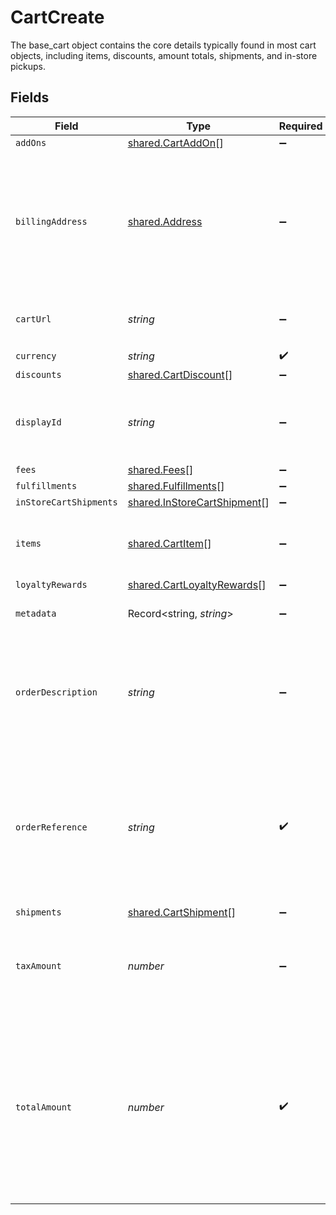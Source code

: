 # CartCreate

The base_cart object contains the core details typically found in most cart objects, including items, discounts, amount totals, shipments, and in-store pickups.


## Fields

| Field                                                                                                                                                         | Type                                                                                                                                                          | Required                                                                                                                                                      | Description                                                                                                                                                   | Example                                                                                                                                                       |
| ------------------------------------------------------------------------------------------------------------------------------------------------------------- | ------------------------------------------------------------------------------------------------------------------------------------------------------------- | ------------------------------------------------------------------------------------------------------------------------------------------------------------- | ------------------------------------------------------------------------------------------------------------------------------------------------------------- | ------------------------------------------------------------------------------------------------------------------------------------------------------------- |
| `addOns`                                                                                                                                                      | [shared.CartAddOn](../../models/shared/cartaddon.md)[]                                                                                                        | :heavy_minus_sign:                                                                                                                                            | N/A                                                                                                                                                           |                                                                                                                                                               |
| `billingAddress`                                                                                                                                              | [shared.Address](../../models/shared/address.md)                                                                                                              | :heavy_minus_sign:                                                                                                                                            | The Address object is used for billing, shipping, and physical store address use cases.                                                                       |                                                                                                                                                               |
| `cartUrl`                                                                                                                                                     | *string*                                                                                                                                                      | :heavy_minus_sign:                                                                                                                                            | Used to provide a link to the cart ID.                                                                                                                        | https://boltswagstore.com/orders/123456765432                                                                                                                 |
| `currency`                                                                                                                                                    | *string*                                                                                                                                                      | :heavy_check_mark:                                                                                                                                            | N/A                                                                                                                                                           | USD                                                                                                                                                           |
| `discounts`                                                                                                                                                   | [shared.CartDiscount](../../models/shared/cartdiscount.md)[]                                                                                                  | :heavy_minus_sign:                                                                                                                                            | N/A                                                                                                                                                           |                                                                                                                                                               |
| `displayId`                                                                                                                                                   | *string*                                                                                                                                                      | :heavy_minus_sign:                                                                                                                                            | This field, although required, can be an empty string.                                                                                                        | displayid_100                                                                                                                                                 |
| `fees`                                                                                                                                                        | [shared.Fees](../../models/shared/fees.md)[]                                                                                                                  | :heavy_minus_sign:                                                                                                                                            | N/A                                                                                                                                                           |                                                                                                                                                               |
| `fulfillments`                                                                                                                                                | [shared.Fulfillments](../../models/shared/fulfillments.md)[]                                                                                                  | :heavy_minus_sign:                                                                                                                                            | N/A                                                                                                                                                           |                                                                                                                                                               |
| `inStoreCartShipments`                                                                                                                                        | [shared.InStoreCartShipment](../../models/shared/instorecartshipment.md)[]                                                                                    | :heavy_minus_sign:                                                                                                                                            | N/A                                                                                                                                                           |                                                                                                                                                               |
| `items`                                                                                                                                                       | [shared.CartItem](../../models/shared/cartitem.md)[]                                                                                                          | :heavy_minus_sign:                                                                                                                                            | The list of items associated with the cart.                                                                                                                   |                                                                                                                                                               |
| `loyaltyRewards`                                                                                                                                              | [shared.CartLoyaltyRewards](../../models/shared/cartloyaltyrewards.md)[]                                                                                      | :heavy_minus_sign:                                                                                                                                            | N/A                                                                                                                                                           |                                                                                                                                                               |
| `metadata`                                                                                                                                                    | Record<string, *string*>                                                                                                                                      | :heavy_minus_sign:                                                                                                                                            | Optional custom metadata.                                                                                                                                     | [object Object]                                                                                                                                               |
| `orderDescription`                                                                                                                                            | *string*                                                                                                                                                      | :heavy_minus_sign:                                                                                                                                            | Used optionally to pass additional information like order numbers or other IDs as needed.                                                                     | Order #1234567890                                                                                                                                             |
| `orderReference`                                                                                                                                              | *string*                                                                                                                                                      | :heavy_check_mark:                                                                                                                                            | This value is used by Bolt as an external reference to a given order. This reference must be unique per successful transaction.                               | order_100                                                                                                                                                     |
| `shipments`                                                                                                                                                   | [shared.CartShipment](../../models/shared/cartshipment.md)[]                                                                                                  | :heavy_minus_sign:                                                                                                                                            | N/A                                                                                                                                                           |                                                                                                                                                               |
| `taxAmount`                                                                                                                                                   | *number*                                                                                                                                                      | :heavy_minus_sign:                                                                                                                                            | The total tax amount for all of the items associated with the cart.                                                                                           |                                                                                                                                                               |
| `totalAmount`                                                                                                                                                 | *number*                                                                                                                                                      | :heavy_check_mark:                                                                                                                                            | The total amount, in cents, of the cart including its items and taxes (if applicable), e.g. $9.00 is 900. This total must match the sum of all other amounts. | 900                                                                                                                                                           |